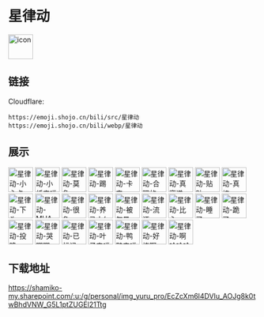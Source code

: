 # 星律动
<img src="https://emoji.shojo.cn/bili/src/星律动/icon.png" width="50" height="50" alt="icon">

## 链接
Cloudflare:
```
https://emoji.shojo.cn/bili/src/星律动
https://emoji.shojo.cn/bili/webp/星律动
```
## 展示
<img src="https://emoji.shojo.cn/bili/src/星律动/星律动-小心点.png" width="50" height="50" alt="星律动-小心点">
<img src="https://emoji.shojo.cn/bili/src/星律动/星律动-小纸来喽.png" width="50" height="50" alt="星律动-小纸来喽">
<img src="https://emoji.shojo.cn/bili/src/星律动/星律动-莫急.png" width="50" height="50" alt="星律动-莫急">
<img src="https://emoji.shojo.cn/bili/src/星律动/星律动-踢.png" width="50" height="50" alt="星律动-踢">
<img src="https://emoji.shojo.cn/bili/src/星律动/星律动-卡门.png" width="50" height="50" alt="星律动-卡门">
<img src="https://emoji.shojo.cn/bili/src/星律动/星律动-合理的.png" width="50" height="50" alt="星律动-合理的">
<img src="https://emoji.shojo.cn/bili/src/星律动/星律动-真离谱.png" width="50" height="50" alt="星律动-真离谱">
<img src="https://emoji.shojo.cn/bili/src/星律动/星律动-贴贴.png" width="50" height="50" alt="星律动-贴贴">
<img src="https://emoji.shojo.cn/bili/src/星律动/星律动-真棒.png" width="50" height="50" alt="星律动-真棒">
<img src="https://emoji.shojo.cn/bili/src/星律动/星律动-下头.png" width="50" height="50" alt="星律动-下头">
<img src="https://emoji.shojo.cn/bili/src/星律动/星律动-MUA.png" width="50" height="50" alt="星律动-MUA">
<img src="https://emoji.shojo.cn/bili/src/星律动/星律动-很急.png" width="50" height="50" alt="星律动-很急">
<img src="https://emoji.shojo.cn/bili/src/星律动/星律动-养马中勿扰.png" width="50" height="50" alt="星律动-养马中勿扰">
<img src="https://emoji.shojo.cn/bili/src/星律动/星律动-被气晕.png" width="50" height="50" alt="星律动-被气晕">
<img src="https://emoji.shojo.cn/bili/src/星律动/星律动-流汗.png" width="50" height="50" alt="星律动-流汗">
<img src="https://emoji.shojo.cn/bili/src/星律动/星律动-比心.png" width="50" height="50" alt="星律动-比心">
<img src="https://emoji.shojo.cn/bili/src/星律动/星律动-睡了.png" width="50" height="50" alt="星律动-睡了">
<img src="https://emoji.shojo.cn/bili/src/星律动/星律动-跪了.png" width="50" height="50" alt="星律动-跪了">
<img src="https://emoji.shojo.cn/bili/src/星律动/星律动-投降.png" width="50" height="50" alt="星律动-投降">
<img src="https://emoji.shojo.cn/bili/src/星律动/星律动-哭唧唧.png" width="50" height="50" alt="星律动-哭唧唧">
<img src="https://emoji.shojo.cn/bili/src/星律动/星律动-已标记.png" width="50" height="50" alt="星律动-已标记">
<img src="https://emoji.shojo.cn/bili/src/星律动/星律动-叶子来喽.png" width="50" height="50" alt="星律动-叶子来喽">
<img src="https://emoji.shojo.cn/bili/src/星律动/星律动-鸭鸭来喽.png" width="50" height="50" alt="星律动-鸭鸭来喽">
<img src="https://emoji.shojo.cn/bili/src/星律动/星律动-好烧啊.png" width="50" height="50" alt="星律动-好烧啊">
<img src="https://emoji.shojo.cn/bili/src/星律动/星律动-啊哈哈哈.png" width="50" height="50" alt="星律动-啊哈哈哈">

## 下载地址

https://shamiko-my.sharepoint.com/:u:/g/personal/img_yuru_pro/EcZcXm6l4DVIu_AOJg8k0twBhdVNW_G5L1ptZUGEl21Ttg